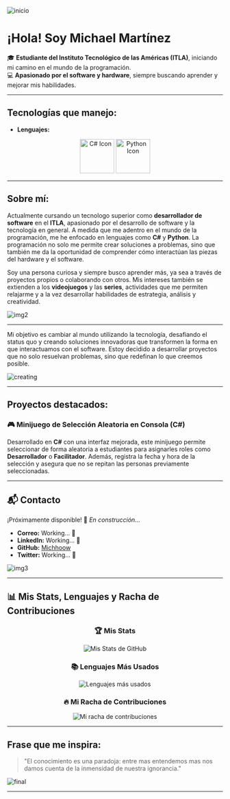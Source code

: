 ![inicio](https://camo.githubusercontent.com/4c3fd71b359cd5dfadc21247cde8f16ecbe5d41db8ac79ef28e3091ab02a8bef/68747470733a2f2f6d69722d73332d63646e2d63662e626568616e63652e6e65742f70726f6a6563745f6d6f64756c65732f6d61785f313230302f3831626234623136353638343031392e363430623630333864313333652e676966)
# ¡Hola! Soy Michael Martínez


🎓 **Estudiante del Instituto Tecnológico de las Américas (ITLA)**, iniciando mi camino en el mundo de la programación.  
💻 **Apasionado por el software y hardware**, siempre buscando aprender y mejorar mis habilidades.  


---

## Tecnologías que manejo:

- **Lenguajes:**

<p align="center">
  <img src="https://i.redd.it/vzkhe4s8dlab1.gif" width="80" height="80" alt="C# Icon" />
  <img src="https://user-images.githubusercontent.com/74038190/212257472-08e52665-c503-4bd9-aa20-f5a4dae769b5.gif" width="80" height="80" alt="Python Icon" />
</p>




---

## Sobre mí:
Actualmente cursando un tecnologo superior como **desarrollador de software** en el **ITLA**, apasionado por el desarrollo de software y la tecnología en general. A medida que me adentro en el mundo de la programación, me he enfocado en lenguajes como **C#** y **Python**. La programación no solo me permite crear soluciones a problemas, sino que también me da la oportunidad de comprender cómo interactúan las piezas del hardware y el software.

Soy una persona curiosa y siempre busco aprender más, ya sea a través de proyectos propios o colaborando con otros. Mis intereses también se extienden a los **videojuegos** y las **series**, actividades que me permiten relajarme y a la vez desarrollar habilidades de estrategia, análisis y creatividad.

![img2](https://i.pinimg.com/originals/e6/da/c1/e6dac1038095d76596e8b1bd9653f569.gif)

---

Mi objetivo es cambiar al mundo utilizando la tecnología, desafiando el status quo y creando soluciones innovadoras que transformen la forma en que interactuamos con el software. Estoy decidido a desarrollar proyectos que no solo resuelvan problemas, sino que redefinan lo que creemos posible.


![creating](https://media1.giphy.com/media/v1.Y2lkPTc5MGI3NjExMWN6bjViaTNqbm5iNTcwc2pueDNnZzc2emc3c2t3MWY4N3JibXBqMyZlcD12MV9pbnRlcm5hbF9naWZfYnlfaWQmY3Q9Zw/fWkrxUvTQPg2LJew7c/giphy.webp)


---

## Proyectos destacados:
### 🎮 **Minijuego de Selección Aleatoria en Consola (C#)**
Desarrollado en **C#** con una interfaz mejorada, este minijuego permite seleccionar de forma aleatoria a estudiantes para asignarles roles como **Desarrollador** o **Facilitador**. Además, registra la fecha y hora de la selección y asegura que no se repitan las personas previamente seleccionadas.


---


## 📬 Contacto

¡Próximamente disponible! 🔧 *En construcción...*

- **Correo:** Working... 🔧  
- **LinkedIn:** Working... 🔧  
- **GitHub:** [Michhoow](https://github.com/Michhoow)  
- **Twitter:** Working... 🔧  

![img3](https://i.pinimg.com/originals/89/bb/06/89bb06251fb7401e094b1f6d71f3d3f4.gif)

---

## 📊 Mis Stats, Lenguajes y Racha de Contribuciones

<div align="center">

  ### 🏆 Mis Stats  
  <img src="https://github-readme-stats.vercel.app/api?username=Michhoow&show_icons=true&theme=radical" alt="Mis Stats de GitHub" />

  ### 📚 Lenguajes Más Usados  
  <img src="https://github-readme-stats.vercel.app/api/top-langs/?username=Michhoow&layout=compact&theme=radical" alt="Lenguajes más usados" />

  ### 🔥 Mi Racha de Contribuciones  
  <img src="https://github-readme-streak-stats.herokuapp.com/?user=Michhoow&theme=radical" alt="Mi racha de contribuciones" />

</div>

---

## Frase que me inspira:
> "El conocimiento es una paradoja: entre mas entendemos mas nos damos cuenta de la inmensidad de nuestra ignorancia." 


![final](https://cdna.artstation.com/p/assets/images/images/040/756/792/original/clement-baudet-spellbook.gif?1629804361)

---
